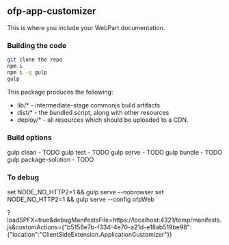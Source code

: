## ofp-app-customizer

This is where you include your WebPart documentation.

### Building the code

```bash
git clone the repo
npm i
npm i -g gulp
gulp
```

This package produces the following:

* lib/* - intermediate-stage commonjs build artifacts
* dist/* - the bundled script, along with other resources
* deploy/* - all resources which should be uploaded to a CDN.

### Build options

gulp clean - TODO
gulp test - TODO
gulp serve - TODO
gulp bundle - TODO
gulp package-solution - TODO

### To debug
set NODE_NO_HTTP2=1 && gulp serve --nobrowser
set NODE_NO_HTTP2=1 && gulp serve --config ofpWeb

?loadSPFX=true&debugManifestsFile=https://localhost:4321/temp/manifests.js&customActions={"b5158e7b-f334-4e70-a21d-e18ab519be98":{"location":"ClientSideExtension.ApplicationCustomizer"}}
